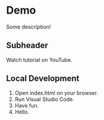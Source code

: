  # Demo
 
 Some description!

 ## Subheader

 Watch tutorial on YouTube.

## Local Development

1. Open index.html on your browser.
2. Run Visual Studio Code.
3. Have fun.
4. Hello.